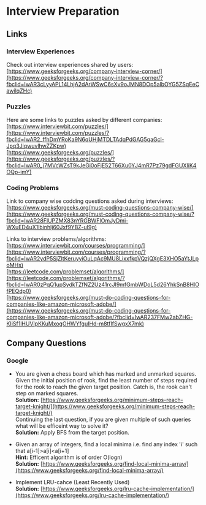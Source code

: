 # Interview Preparation

## Links

### Interview Experiences
Check out interview experiences shared by users:  
[https://www.geeksforgeeks.org/company-interview-corner/](https://www.geeksforgeeks.org/company-interview-corner/?fbclid=IwAR3cLyyAPL14LhjA2dArWSwC6sXv9oJMN8DOp5albOYG5ZSqEeCawilqZHc)

### Puzzles
Here are some links to puzzles asked by different companies:  
[https://www.interviewbit.com/puzzles/](https://www.interviewbit.com/puzzles/?fbclid=IwAR2_ffhDmYRoKa9N6qUHjMTDLTAdqPdGAG5qaGcl-Jpq3JiqwuvlhwZZKpw)  
[https://www.geeksforgeeks.org/puzzles/](https://www.geeksforgeeks.org/puzzles/?fbclid=IwAR0_j7MVcWZsT9kJeGi0oFjE52T66Xu0YJ4mR7Pz79gdFGUXIiK4OQp-imY)

### Coding Problems
Link to company wise codding questions asked during interviews:  
[https://www.geeksforgeeks.org/must-coding-questions-company-wise/](https://www.geeksforgeeks.org/must-coding-questions-company-wise/?fbclid=IwAR28FlUPZMX83nYRGBWFIOmJyDmi-WXuED4uX1lbinhlj60Jxf9YBZ-uI9g)  

Links to interview problems/algorithms:  
[https://www.interviewbit.com/courses/programming/](https://www.interviewbit.com/courses/programming/?fbclid=IwAR2ydP5SjZltKeruyyiOuLqAc9MU8LixxfkpVQzjQXgE3XHO5aYtJLpoMHs)  
[https://leetcode.com/problemset/algorithms/](https://leetcode.com/problemset/algorithms/?fbclid=IwAR0zPqQ1upSydkTZfNZ2Uz41rcJI9mfGmbWDoL5d26YhkSnB8HlOfPEQdp0)  
[https://www.geeksforgeeks.org/must-do-coding-questions-for-companies-like-amazon-microsoft-adobe/](https://www.geeksforgeeks.org/must-do-coding-questions-for-companies-like-amazon-microsoft-adobe/?fbclid=IwAR237FMw2abZHG-KIiSf1lHUVIpKKuMxogOHWYfguIHd-m8tfIfSwgxX7mk)

## Company Questions

### Google
* You are given a chess board which has marked and unmarked squares. Given the initial position of rook, find the least number of steps required for the rook to reach the given target position. Catch is, the rook can't step on marked squares.  
**Solution:** [https://www.geeksforgeeks.org/minimum-steps-reach-target-knight/](https://www.geeksforgeeks.org/minimum-steps-reach-target-knight/)  
Continuing the last question, if you are given multiple of such queries what will be efficeint way to solve it?  
**Solution:** Apply BFS from the target position.

* Given an array of integers, find a local minima i.e. find any index 'i' such that a[i-1]>a[i]<a[i+1]  
**Hint:** Efficent algorithm is of order O(logn)  
**Solution:** [https://www.geeksforgeeks.org/find-local-minima-array/](https://www.geeksforgeeks.org/find-local-minima-array/)

* Implement LRU-cahce (Least Recently Used)  
**Solution:** [https://www.geeksforgeeks.org/lru-cache-implementation/](https://www.geeksforgeeks.org/lru-cache-implementation/)


